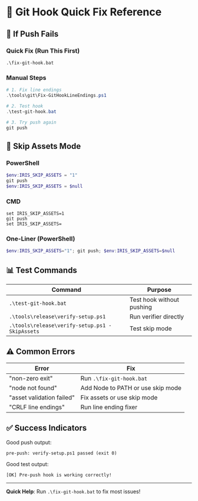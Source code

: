 # 🔧 Git Hook Quick Fix Reference

## 🚨 If Push Fails

### Quick Fix (Run This First)
```batch
.\fix-git-hook.bat
```

### Manual Steps
```powershell
# 1. Fix line endings
.\tools\git\Fix-GitHookLineEndings.ps1

# 2. Test hook
.\test-git-hook.bat

# 3. Try push again
git push
```

## 🎯 Skip Assets Mode

### PowerShell
```powershell
$env:IRIS_SKIP_ASSETS = "1"
git push
$env:IRIS_SKIP_ASSETS = $null
```

### CMD
```batch
set IRIS_SKIP_ASSETS=1
git push
set IRIS_SKIP_ASSETS=
```

### One-Liner (PowerShell)
```powershell
$env:IRIS_SKIP_ASSETS="1"; git push; $env:IRIS_SKIP_ASSETS=$null
```

## 📊 Test Commands

| Command | Purpose |
|---------|---------|
| `.\test-git-hook.bat` | Test hook without pushing |
| `.\tools\release\verify-setup.ps1` | Run verifier directly |
| `.\tools\release\verify-setup.ps1 -SkipAssets` | Test skip mode |

## ⚠️ Common Errors

| Error | Fix |
|-------|-----|
| "non-zero exit" | Run `.\fix-git-hook.bat` |
| "node not found" | Add Node to PATH or use skip mode |
| "asset validation failed" | Fix assets or use skip mode |
| "CRLF line endings" | Run line ending fixer |

## ✅ Success Indicators

Good push output:
```
pre-push: verify-setup.ps1 passed (exit 0)
```

Good test output:
```
[OK] Pre-push hook is working correctly!
```

---
**Quick Help**: Run `.\fix-git-hook.bat` to fix most issues!